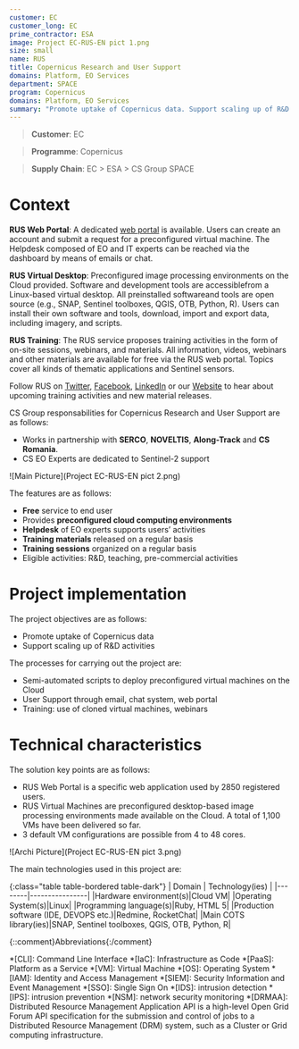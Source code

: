 ```yaml
---
customer: EC
customer_long: EC
prime_contractor: ESA
image: Project EC-RUS-EN pict 1.png
size: small
name: RUS
title: Copernicus Research and User Support
domains: Platform, EO Services
department: SPACE
program: Copernicus
domains: Platform, EO Services
summary: "Promote uptake of Copernicus data. Support scaling up of R&D activities"
---
```


> __Customer__\: EC

> __Programme__\: Copernicus

> __Supply Chain__\: EC > ESA >  CS Group SPACE


# Context

__RUS Web Portal__: A dedicated [web portal](https://rus-opernicus.eu) is available. Users can create an account and submit a request for a preconfigured virtual machine. The Helpdesk composed of EO and IT experts can be reached via the dashboard by means of emails or chat. 

__RUS Virtual Desktop__: Preconfigured image processing environments on the Cloud provided. Software and development tools are accessiblefrom a Linux-based virtual desktop. All preinstalled softwareand tools are open source (e.g., SNAP, Sentinel toolboxes, QGIS, OTB, Python, R). Users can install their own software and tools, download, import and export data, including imagery, and scripts.

__RUS Training__: The RUS service proposes training activities in the form of on-site sessions, webinars, and materials. 
All information, videos, webinars and other materials are available for free via the RUS web portal.
Topics cover all kinds of thematic applications and Sentinel sensors. 

Follow RUS on [Twitter](https://twitter.com/RUS_Copernicus), [Facebook](https://www.facebook.com/RUSCopernicusService/), [LinkedIn](https://www.linkedin.com/groups/8623170/) or our [Website](https://rus-training.eu/) to hear about upcoming training activities and new material releases.

CS Group responsabilities for Copernicus Research and User Support are as follows:
* Works in partnership with __SERCO__, __NOVELTIS__, __Along-Track__ and __CS Romania__.
* CS EO Experts are dedicated to Sentinel-2 support

![Main Picture](Project EC-RUS-EN pict 2.png)

The features are as follows:
* __Free__ service to end user
* Provides __preconfigured cloud computing environments__
* __Helpdesk__ of EO experts supports users’ activities
* __Training materials__  released on a regular basis
* __Training sessions__ organized on a regular basis
* Eligible activities: R&D, teaching, pre-commercial activities

# Project implementation

The project objectives are as follows:
* Promote uptake of Copernicus data
* Support scaling up of R&D activities

The processes for carrying out the project are:
* Semi-automated scripts to deploy preconfigured virtual machines on the Cloud
* User Support through email, chat system, web portal
* Training: use of cloned virtual machines, webinars

# Technical characteristics

The solution key points are as follows:
* RUS Web Portal is a specific web application used by 2850 registered users.
* RUS Virtual Machines are preconfigured desktop-based image processing environments made available on the Cloud. A total of 1,100 VMs have been delivered so far.
* 3 default VM configurations are possible from 4 to 48 cores.

![Archi Picture](Project EC-RUS-EN pict 3.png)

The main technologies used in this project are:

{:class="table table-bordered table-dark"}
| Domain | Technology(ies) |
|--------|----------------|
|Hardware environment(s)|Cloud VM|
|Operating System(s)|Linux|
|Programming language(s)|Ruby, HTML 5|
|Production software (IDE, DEVOPS etc.)|Redmine, RocketChat|
|Main COTS library(ies)|SNAP, Sentinel toolboxes, QGIS, OTB, Python, R|



{::comment}Abbreviations{:/comment}

*[CLI]: Command Line Interface
*[IaC]: Infrastructure as Code
*[PaaS]: Platform as a Service
*[VM]: Virtual Machine
*[OS]: Operating System
*[IAM]: Identity and Access Management
*[SIEM]: Security Information and Event Management
*[SSO]: Single Sign On
*[IDS]: intrusion detection
*[IPS]: intrusion prevention
*[NSM]: network security monitoring
*[DRMAA]: Distributed Resource Management Application API is a high-level Open Grid Forum API specification for the submission and control of jobs to a Distributed Resource Management (DRM) system, such as a Cluster or Grid computing infrastructure.
